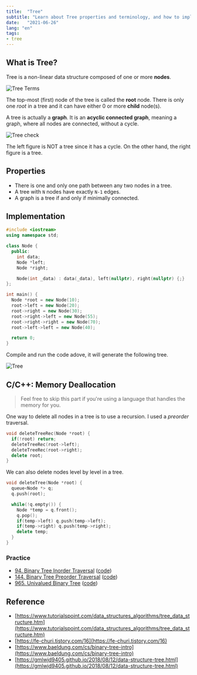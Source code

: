```yaml
---
title:  "Tree"
subtitle: "Learn about Tree properties and terminology, and how to implement one."
date:   "2021-06-26"
lang: "en"
tags:
- tree
---
```


## What is Tree?

Tree is a non-linear data structure composed of one or more **nodes**.

![Tree Terms](/images/in-post/dsa/tree/tree-terms.jpg)

The top-most (first) node of the tree is called the **root** node. There is only one *root* in a tree and it can have either 
 0 or more **child** node(s).



A tree is actually a **graph**. It is an **acyclic connected graph**, meaning a graph, where all nodes are connected, without a cycle.



![Tree check](/images/in-post/dsa/tree/tree-cycle.jpg)

The left figure is NOT a tree since it has a cycle. On the other hand, the right figure is a tree.

## Properties
- There is one and only one path between any two nodes in a tree.
- A tree with `N` nodes have exactly `N-1` edges.
- A graph is a tree if and only if minimally connected.

## Implementation

```cpp
#include <iostream>
using namespace std;

class Node {
  public:
    int data;
    Node *left;
    Node *right;

    Node(int _data) : data(_data), left(nullptr), right(nullptr) {;} 
};

int main() {
  Node *root = new Node(10);
  root->left = new Node(20);
  root->right = new Node(30);
  root->right->left = new Node(55);
  root->right->right = new Node(70);
  root->left->left = new Node(40);

  return 0;
}
```

Compile and run the code adove, it will generate the following tree.

![Tree](/images/in-post/dsa/tree/tree-output.jpg)

## C/C++: Memory Deallocation

> Feel free to skip this part if you're using a language that handles the memory for you.


One way to delete all nodes in a tree is to use a recursion. I used a *preorder* traversal.
```cpp
void deleteTreeRec(Node *root) {
  if(!root) return;
  deleteTreeRec(root->left);
  deleteTreeRec(root->right);
  delete root;
}
```



We can also delete nodes level by level in a tree.

```cpp
void deleteTree(Node *root) {
  queue<Node *> q;
  q.push(root);

  while(!q.empty()) {
    Node *temp = q.front();
    q.pop();
    if(temp->left) q.push(temp->left);
    if(temp->right) q.push(temp->right);
    delete temp;
  }
}
```

### Practice
- [94. Binary Tree Inorder Traversal](https://leetcode.com/problems/binary-tree-inorder-traversal/) ([code](https://github.com/euisblue/cp/tree/leetcode/easy/94))
- [144. Binary Tree Preorder Traversal](https://leetcode.com/problems/binary-tree-preorder-traversal/) ([code](https://github.com/euisblue/cp/tree/leetcode/easy/144))
- [965. Univalued Binary Tree](https://leetcode.com/problems/univalued-binary-tree/) ([code](https://github.com/euisblue/cp/tree/leetcode/easy/965/965.cpp))

## Reference
- [https://www.tutorialspoint.com/data_structures_algorithms/tree_data_structure.htm](https://www.tutorialspoint.com/data_structures_algorithms/tree_data_structure.htm)
- [https://fe-churi.tistory.com/16](https://fe-churi.tistory.com/16)
- [https://www.baeldung.com/cs/binary-tree-intro](https://www.baeldung.com/cs/binary-tree-intro)
- [https://gmlwjd9405.github.io/2018/08/12/data-structure-tree.html](https://gmlwjd9405.github.io/2018/08/12/data-structure-tree.html)
